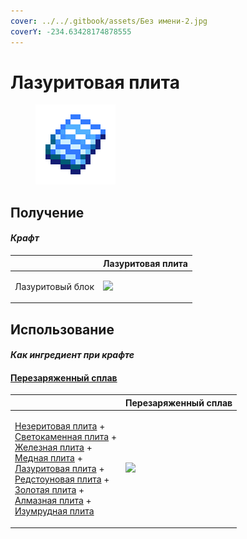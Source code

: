 ```yaml
---
cover: ../../.gitbook/assets/Без имени-2.jpg
coverY: -234.63428174878555
---
```


# Лазуритовая плита

<figure><img src="../../.gitbook/assets/sapphire_plate_0_128.png" alt=""><figcaption></figcaption></figure>

## Получение

#### _Крафт_

|                         |  Лазуритовая плита                                |
| ----------------------- | ------------------------------------------------- |
| <p>Лазуритовый блок</p> | ![](../../.gitbook/assets/sapphire\_plate\_0.png) |

## Использование

#### _Как ингредиент при крафте_

#### [Перезаряженный сплав](overcharged_alloy.md)

|                                                                                                                                                                                                                                                                                                                                                                                                                                                                                                      |  Перезаряженный сплав                             |
| ---------------------------------------------------------------------------------------------------------------------------------------------------------------------------------------------------------------------------------------------------------------------------------------------------------------------------------------------------------------------------------------------------------------------------------------------------------------------------------------------------- | ------------------------------------------------- |
| <p><a href="netherite_plate_0.md">Незеритовая плита</a> +<br><a href="lumium_plate_0.md">Светокаменная плита</a> +<br><a href="iron_plate_0.md">Железная плита</a> +<br><a href="copper_plate_0.md">Медная плита</a> +<br><a href="sapphire_plate_0.md">Лазуритовая плита</a> +<br><a href="ruby_plate_0.md">Редстоуновая плита</a> +<br><a href="gold_plate_0.md">Золотая плита</a> +<br><a href="diamond_plate_0.md">Алмазная плита</a> +<br><a href="emerald_plate_0.md">Изумрудная плита</a></p> | ![](../../.gitbook/assets/overcharged\_alloy.png) |

